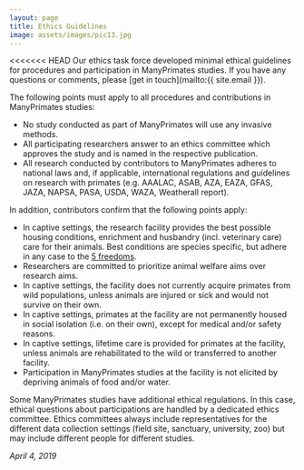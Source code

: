 ```yaml
---
layout: page
title: Ethics Guidelines
image: assets/images/pic13.jpg
---
```


<<<<<<< HEAD
Our ethics task force developed minimal ethical guidelines for procedures and participation in ManyPrimates studies. If you have any questions or comments, please [get in touch](mailto:{{ site.email }}).

The following points must apply to all procedures and contributions in ManyPrimates studies:

- No study conducted as part of ManyPrimates will use any invasive methods.
- All participating researchers answer to an ethics committee which approves the study and is named in the respective publication. 
- All research conducted by contributors to ManyPrimates adheres to national laws and, if applicable, international regulations and guidelines on research with primates (e.g. AAALAC, ASAB, AZA, EAZA, GFAS, JAZA, NAPSA, PASA, USDA, WAZA, Weatherall report). 

In addition, contributors confirm that the following points apply:
 
- In captive settings, the research facility provides the best possible housing conditions, enrichment and husbandry (incl. veterinary care) care for their animals. Best conditions are species specific, but adhere in any case to the [5 freedoms](https://en.wikipedia.org/wiki/Five_freedoms).
- Researchers are committed to prioritize animal welfare aims over research aims.
- In captive settings, the facility does not currently acquire primates from wild populations, unless animals are injured or sick and would not survive on their own.
- In captive settings, primates at the facility are not permanently housed in social isolation (i.e. on their own), except for medical and/or safety reasons.
- In captive settings, lifetime care is provided for primates at the facility, unless animals are rehabilitated to the wild or transferred to another facility.
- Participation in ManyPrimates studies at the facility is not elicited by depriving animals of food and/or water.

Some ManyPrimates studies have additional ethical regulations. In this case, ethical questions about participations are handled by a dedicated ethics committee. Ethics committees always include representatives for the different data collection settings (field site, sanctuary, university, zoo) but may include different people for different studies.   

*April 4, 2019*